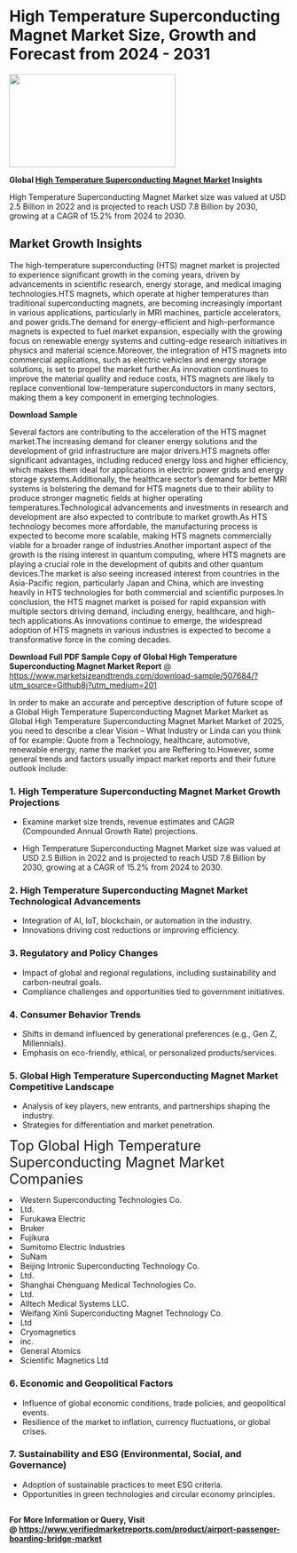 <H1>High Temperature Superconducting Magnet Market Size, Growth and Forecast from 2024 - 2031</H1><img class="aligncenter size-medium wp-image-584254" src="https://thirdeyenews.in/wp-content/uploads/2024/09/Global-Market-Research-300x168.jpeg" alt="" width="300" height="168" /><p><strong>Global&nbsp;<a href="https://www.marketsizeandtrends.com/download-sample/507684/?utm_source=Github8j?utm_medium=201">High Temperature Superconducting Magnet Market</a> Insights</strong></p><p>High Temperature Superconducting Magnet Market size was valued at USD 2.5 Billion in 2022 and is projected to reach USD 7.8 Billion by 2030, growing at a CAGR of 15.2% from 2024 to 2030.</p><p><h2>Market Growth Insights</h2> <p>The high-temperature superconducting (HTS) magnet market is projected to experience significant growth in the coming years, driven by advancements in scientific research, energy storage, and medical imaging technologies.HTS magnets, which operate at higher temperatures than traditional superconducting magnets, are becoming increasingly important in various applications, particularly in MRI machines, particle accelerators, and power grids.The demand for energy-efficient and high-performance magnets is expected to fuel market expansion, especially with the growing focus on renewable energy systems and cutting-edge research initiatives in physics and material science.Moreover, the integration of HTS magnets into commercial applications, such as electric vehicles and energy storage solutions, is set to propel the market further.As innovation continues to improve the material quality and reduce costs, HTS magnets are likely to replace conventional low-temperature superconductors in many sectors, making them a key component in emerging technologies.</p> <p><strong>Download Sample</strong></p> <p>Several factors are contributing to the acceleration of the HTS magnet market.The increasing demand for cleaner energy solutions and the development of grid infrastructure are major drivers.HTS magnets offer significant advantages, including reduced energy loss and higher efficiency, which makes them ideal for applications in electric power grids and energy storage systems.Additionally, the healthcare sector’s demand for better MRI systems is bolstering the demand for HTS magnets due to their ability to produce stronger magnetic fields at higher operating temperatures.Technological advancements and investments in research and development are also expected to contribute to market growth.As HTS technology becomes more affordable, the manufacturing process is expected to become more scalable, making HTS magnets commercially viable for a broader range of industries.Another important aspect of the growth is the rising interest in quantum computing, where HTS magnets are playing a crucial role in the development of qubits and other quantum devices.The market is also seeing increased interest from countries in the Asia-Pacific region, particularly Japan and China, which are investing heavily in HTS technologies for both commercial and scientific purposes.In conclusion, the HTS magnet market is poised for rapid expansion with multiple sectors driving demand, including energy, healthcare, and high-tech applications.As innovations continue to emerge, the widespread adoption of HTS magnets in various industries is expected to become a transformative force in the coming decades.</p> <p><span class=""><strong>Download Full PDF Sample Copy of Global High Temperature Superconducting Magnet Market Report</strong> @ <a href="https://www.marketsizeandtrends.com/download-sample/507684/?utm_source=Github8j?utm_medium=201" target="_blank">https://www.marketsizeandtrends.com/download-sample/507684/?utm_source=Github8j?utm_medium=201</a></span></p><p>In order to make an accurate and perceptive description of future scope of a Global&nbsp;High Temperature Superconducting Magnet Market Market as Global&nbsp;High Temperature Superconducting Magnet Market Market of 2025, you need to describe a clear Vision &ndash; What Industry or Linda can you think of for example: Quote from a Technology, healthcare, automotive, renewable energy, name the market you are Reffering to.However, some general trends and factors usually impact market reports and their future outlook include:</p><h3>1.&nbsp;<strong>High Temperature Superconducting Magnet Market Growth Projections</strong></h3><ul><li>Examine market size trends, revenue estimates and CAGR (Compounded Annual Growth Rate) projections.</li><li><p>High Temperature Superconducting Magnet Market size was valued at USD 2.5 Billion in 2022 and is projected to reach USD 7.8 Billion by 2030, growing at a CAGR of 15.2% from 2024 to 2030.</p></li></ul><h3>2.&nbsp;<strong>High Temperature Superconducting Magnet Market Technological Advancements</strong></h3><ul><li>Integration of AI, IoT, blockchain, or automation in the industry.</li><li>Innovations driving cost reductions or improving efficiency.</li></ul><h3>3.&nbsp;<strong>Regulatory and Policy Changes</strong></h3><ul><li>Impact of global and regional regulations, including sustainability and carbon-neutral goals.</li><li>Compliance challenges and opportunities tied to government initiatives.</li></ul><h3>4.&nbsp;<strong>Consumer Behavior Trends</strong></h3><ul><li>Shifts in demand influenced by generational preferences (e.g., Gen Z, Millennials).</li><li>Emphasis on eco-friendly, ethical, or personalized products/services.</li></ul><h3>5.&nbsp;<strong>Global High Temperature Superconducting Magnet Market Competitive Landscape</strong></h3><ul><li>Analysis of key players, new entrants, and partnerships shaping the industry.</li><li>Strategies for differentiation and market penetration.</li></ul><p data-pm-slice="1 1 []"><span style="color: inherit; font-family: inherit; font-size: 25px;">Top Global High Temperature Superconducting Magnet Market Companies</span></p><div class="" data-test-id=""><p><li>Western Superconducting Technologies Co.</li><li>Ltd.</li><li> Furukawa Electric</li><li> Bruker</li><li> Fujikura</li><li> Sumitomo Electric Industries</li><li> SuNam</li><li> Beijing Intronic Superconducting Technology Co.</li><li> Ltd.</li><li> Shanghai Chenguang Medical Technologies Co.</li><li>Ltd.</li><li> Alltech Medical Systems LLC.</li><li> Weifang Xinli Superconducting Magnet Technology Co.</li><li> Ltd</li><li> Cryomagnetics</li><li> inc.</li><li> General Atomics</li><li> Scientific Magnetics Ltd</li></p></div><h3>6.&nbsp;<strong>Economic and Geopolitical Factors</strong></h3><ul><li>Influence of global economic conditions, trade policies, and geopolitical events.</li><li>Resilience of the market to inflation, currency fluctuations, or global crises.</li></ul><h3>7.&nbsp;<strong>Sustainability and ESG (Environmental, Social, and Governance)</strong></h3><ul><li>Adoption of sustainable practices to meet ESG criteria.</li><li>Opportunities in green technologies and circular economy principles.</li></ul><h2><strong style="font-size: 14px;">For More Information or Query, Visit @&nbsp;</strong><a style="background-color: #ffffff; font-size: 14px;" href="https://www.marketsizeandtrends.com/report/high-temperature-superconducting-magnet-market/" target="_blank">https://www.verifiedmarketreports.com/product/airport-passenger-boarding-bridge-market</a></h2>